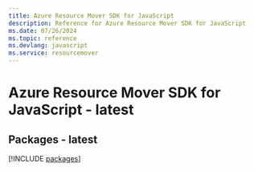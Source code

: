 ```yaml
---
title: Azure Resource Mover SDK for JavaScript
description: Reference for Azure Resource Mover SDK for JavaScript
ms.date: 07/26/2024
ms.topic: reference
ms.devlang: javascript
ms.service: resourcemover
---
```

# Azure Resource Mover SDK for JavaScript - latest
## Packages - latest
[!INCLUDE [packages](resource-mover-index.md)]